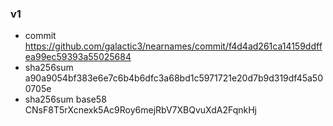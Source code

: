 ### v1

- commit https://github.com/galactic3/nearnames/commit/f4d4ad261ca14159ddffea99ec59393a55025684
- sha256sum a90a9054bf383e6e7c6b4b6dfc3a68bd1c5971721e20d7b9d319df45a500705e
- sha256sum base58 CNsF8T5rXcnexk5Ac9Roy6mejRbV7XBQvuXdA2FqnkHj
